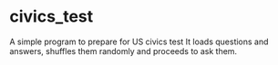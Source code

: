 # civics_test
A simple program to prepare for US civics test
It loads questions and answers, shuffles them randomly and proceeds to ask them.
